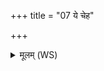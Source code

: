 +++
title = "07 ये चेह"

+++
<details><summary>मूलम् (WS)</summary>

ये चेह पितरो ये च नेह याङ्श्च विद्म याङ् उ च न प्रविद्म ।  
त्वं वेत्थ यदि ते जातवेदः स्वधाभिर्यज्ञं सुकृतं जुषन्ताम् ॥ ८ ॥
</details>